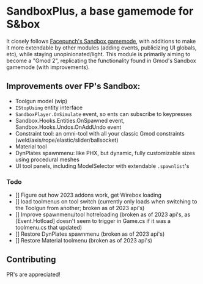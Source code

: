 # SandboxPlus, a base gamemode for S&box

It closely follows [Facepunch's Sandbox gamemode](https://github.com/Facepunch/sandbox), with additions to make it more extendable by other modules (adding events, publicizing UI globals, etc), while staying unopinionated/light. This module is primarily aiming to become a "Gmod 2", replicating the functionality found in Gmod's Sandbox gamemode (with improvements).

## Improvements over FP's Sandbox:

- Toolgun model (wip)
- `IStopUsing` entity interface
- `SandboxPlayer.OnSimulate` event, so ents can subscribe to keypresses
- Sandbox.Hooks.Entities.OnSpawned event, Sandbox.Hooks.Undos.OnAddUndo event
- Constraint tool: an omni-tool with all your classic Gmod constraints (weld/axis/rope/elastic/slider/ballsocket)
- Material tool
- DynPlates spawnmenu: like PHX, but dynamic, fully customizable sizes using procedural meshes
- UI tool panels, including ModelSelector with extendable `.spawnlist`'s

### Todo

- [] Figure out how 2023 addons work, get Wirebox loading
- [] load toolmenus on tool switch (currently only loads when switching to the Toolgun from another; broken as of 2023 api's)
- [] Improve spawnmenu/tool hotreloading (broken as of 2023 api's, as [Event.Hotload] doesn't seem to trigger in Game.cs if it was a toolmenu.cs that updated)
- [] Restore DynPlates spawnmenu (broken as of 2023 api's)
- [] Restore Material toolmenu (broken as of 2023 api's)

## Contributing

PR's are appreciated!
